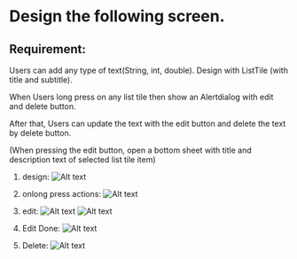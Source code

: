 # Design the following screen.

## Requirement:

Users can add any type of text(String, int, double). Design with ListTile (with title and subtitle).

When Users long press on any list tile then show an Alertdialog with edit and delete button.

After that, Users can update the text with the edit button and delete the text by delete button. 

(When pressing the edit button, open a bottom sheet with title and description text of selected list tile item)

1. design: 
![Alt text](<Screenshot from 2023-10-14 21-22-18-1.png>)

2. onlong press actions:
![Alt text](<Screenshot from 2023-10-14 21-22-27-1.png>)

3. edit:
![Alt text](<Screenshot from 2023-10-14 21-23-04-1.png>) ![Alt text](<Screenshot from 2023-10-14 21-23-47-1.png>)

4. Edit Done:
![Alt text](<Screenshot from 2023-10-14 21-24-12-1.png>)

5. Delete:
![Alt text](<Screenshot from 2023-10-14 21-24-25-1.png>)